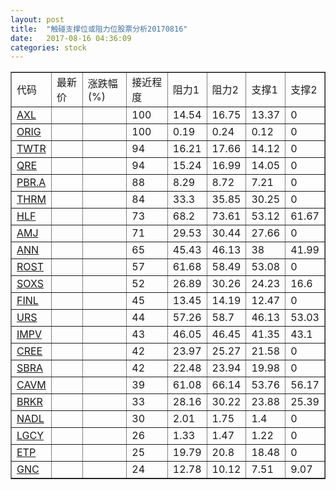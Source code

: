 ```yaml
---
layout: post
title:  "触碰支撑位或阻力位股票分析20170816"
date:   2017-08-16 04:36:09
categories: stock
---
```

<script type="text/javascript">
var stockList = []
stockList.push('gb_axl');
stockList.push('gb_orig');
stockList.push('gb_twtr');
stockList.push('gb_qre');
stockList.push('gb_pbr.a');
stockList.push('gb_thrm');
stockList.push('gb_hlf');
stockList.push('gb_amj');
stockList.push('gb_ann');
stockList.push('gb_rost');
stockList.push('gb_soxs');
stockList.push('gb_finl');
stockList.push('gb_urs');
stockList.push('gb_impv');
stockList.push('gb_cree');
stockList.push('gb_sbra');
stockList.push('gb_cavm');
stockList.push('gb_brkr');
stockList.push('gb_nadl');
stockList.push('gb_lgcy');
stockList.push('gb_etp');
stockList.push('gb_gnc');
</script>
<table border="1">
 <tr>
 <td>代码</td>
 <td>最新价</td>
 <td>涨跌幅(%)</td>
 <td>接近程度</td>
 <td>阻力1</td>
 <td>阻力2</td>
 <td>支撑1</td>
 <td>支撑2</td>
</tr>
  <tr id="axl" class="red">
  <td><a href="http://stock.finance.sina.com.cn/usstock/quotes/AXL.html" target="_blank">AXL</a></td><td></td><td></td><td>100</td><td>14.54</td><td>16.75</td><td>13.37</td><td>0</td></tr>
  <tr id="orig" class="red">
  <td><a href="http://stock.finance.sina.com.cn/usstock/quotes/ORIG.html" target="_blank">ORIG</a></td><td></td><td></td><td>100</td><td>0.19</td><td>0.24</td><td>0.12</td><td>0</td></tr>
  <tr id="twtr" class="red">
  <td><a href="http://stock.finance.sina.com.cn/usstock/quotes/TWTR.html" target="_blank">TWTR</a></td><td></td><td></td><td>94</td><td>16.21</td><td>17.66</td><td>14.12</td><td>0</td></tr>
  <tr id="qre" class="red">
  <td><a href="http://stock.finance.sina.com.cn/usstock/quotes/QRE.html" target="_blank">QRE</a></td><td></td><td></td><td>94</td><td>15.24</td><td>16.99</td><td>14.05</td><td>0</td></tr>
  <tr id="pbr.a" class="red">
  <td><a href="http://stock.finance.sina.com.cn/usstock/quotes/PBR.A.html" target="_blank">PBR.A</a></td><td></td><td></td><td>88</td><td>8.29</td><td>8.72</td><td>7.21</td><td>0</td></tr>
  <tr id="thrm" class="green">
  <td><a href="http://stock.finance.sina.com.cn/usstock/quotes/THRM.html" target="_blank">THRM</a></td><td></td><td></td><td>84</td><td>33.3</td><td>35.85</td><td>30.25</td><td>0</td></tr>
  <tr id="hlf" class="green">
  <td><a href="http://stock.finance.sina.com.cn/usstock/quotes/HLF.html" target="_blank">HLF</a></td><td></td><td></td><td>73</td><td>68.2</td><td>73.61</td><td>53.12</td><td>61.67</td></tr>
  <tr id="amj" class="green">
  <td><a href="http://stock.finance.sina.com.cn/usstock/quotes/AMJ.html" target="_blank">AMJ</a></td><td></td><td></td><td>71</td><td>29.53</td><td>30.44</td><td>27.66</td><td>0</td></tr>
  <tr id="ann" class="red">
  <td><a href="http://stock.finance.sina.com.cn/usstock/quotes/ANN.html" target="_blank">ANN</a></td><td></td><td></td><td>65</td><td>45.43</td><td>46.13</td><td>38</td><td>41.99</td></tr>
  <tr id="rost" class="green">
  <td><a href="http://stock.finance.sina.com.cn/usstock/quotes/ROST.html" target="_blank">ROST</a></td><td></td><td></td><td>57</td><td>61.68</td><td>58.49</td><td>53.08</td><td>0</td></tr>
  <tr id="soxs" class="red">
  <td><a href="http://stock.finance.sina.com.cn/usstock/quotes/SOXS.html" target="_blank">SOXS</a></td><td></td><td></td><td>52</td><td>26.89</td><td>30.26</td><td>24.23</td><td>16.6</td></tr>
  <tr id="finl" class="green">
  <td><a href="http://stock.finance.sina.com.cn/usstock/quotes/FINL.html" target="_blank">FINL</a></td><td></td><td></td><td>45</td><td>13.45</td><td>14.19</td><td>12.47</td><td>0</td></tr>
  <tr id="urs" class="green">
  <td><a href="http://stock.finance.sina.com.cn/usstock/quotes/URS.html" target="_blank">URS</a></td><td></td><td></td><td>44</td><td>57.26</td><td>58.7</td><td>46.13</td><td>53.03</td></tr>
  <tr id="impv" class="green">
  <td><a href="http://stock.finance.sina.com.cn/usstock/quotes/IMPV.html" target="_blank">IMPV</a></td><td></td><td></td><td>43</td><td>46.05</td><td>46.45</td><td>41.35</td><td>43.1</td></tr>
  <tr id="cree" class="red">
  <td><a href="http://stock.finance.sina.com.cn/usstock/quotes/CREE.html" target="_blank">CREE</a></td><td></td><td></td><td>42</td><td>23.97</td><td>25.27</td><td>21.58</td><td>0</td></tr>
  <tr id="sbra" class="red">
  <td><a href="http://stock.finance.sina.com.cn/usstock/quotes/SBRA.html" target="_blank">SBRA</a></td><td></td><td></td><td>42</td><td>22.48</td><td>23.94</td><td>19.98</td><td>0</td></tr>
  <tr id="cavm" class="green">
  <td><a href="http://stock.finance.sina.com.cn/usstock/quotes/CAVM.html" target="_blank">CAVM</a></td><td></td><td></td><td>39</td><td>61.08</td><td>66.14</td><td>53.76</td><td>56.17</td></tr>
  <tr id="brkr" class="red">
  <td><a href="http://stock.finance.sina.com.cn/usstock/quotes/BRKR.html" target="_blank">BRKR</a></td><td></td><td></td><td>33</td><td>28.16</td><td>30.22</td><td>23.88</td><td>25.39</td></tr>
  <tr id="nadl" class="green">
  <td><a href="http://stock.finance.sina.com.cn/usstock/quotes/NADL.html" target="_blank">NADL</a></td><td></td><td></td><td>30</td><td>2.01</td><td>1.75</td><td>1.4</td><td>0</td></tr>
  <tr id="lgcy" class="red">
  <td><a href="http://stock.finance.sina.com.cn/usstock/quotes/LGCY.html" target="_blank">LGCY</a></td><td></td><td></td><td>26</td><td>1.33</td><td>1.47</td><td>1.22</td><td>0</td></tr>
  <tr id="etp" class="green">
  <td><a href="http://stock.finance.sina.com.cn/usstock/quotes/ETP.html" target="_blank">ETP</a></td><td></td><td></td><td>25</td><td>19.79</td><td>20.8</td><td>18.48</td><td>0</td></tr>
  <tr id="gnc" class="green">
  <td><a href="http://stock.finance.sina.com.cn/usstock/quotes/GNC.html" target="_blank">GNC</a></td><td></td><td></td><td>24</td><td>12.78</td><td>10.12</td><td>7.51</td><td>9.07</td></tr>
</table>
